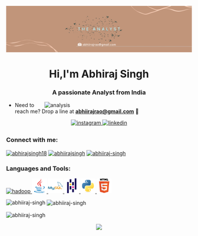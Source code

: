 ![logo](https://github.com/abhiiraj-singh/abhiiraj-singh/blob/main/Abhiraj%20Singh.png)
<h1 align="center">Hi,I'm Abhiraj Singh</h1>
<h3 align="center">A passionate Analyst from India</h3>
<img align="right" alt="analysis" width="400" src="https://images.hive.blog/0x0/https://cdn.dribbble.com/users/720555/screenshots/4029449/desk.gif">

- Need to reach me? Drop a line at **abhiirajrao@gmail.com** 📧

<div align="center">
<a href="https://instagram.com/abhiiraj_yadav" target="_blank">
<img src=https://img.shields.io/badge/instagram-%23000000.svg?&style=for-the-badge&logo=instagram&logoColor=white alt=instagram style="margin-bottom: 5px;" />
</a>
<a href="https://linkedin.com/in/abhiraj-singh2002" target="_blank">
<img src=https://img.shields.io/badge/linkedin-%231E77B5.svg?&style=for-the-badge&logo=linkedin&logoColor=white alt=linkedin style="margin-bottom: 5px;" />
</a>  
</div> 
<h3 align="left">Connect with me:</h3>
<p align="left">
<a href="https://kaggle.com/abhirajsingh18" target="blank"><img align="center" src="https://raw.githubusercontent.com/rahuldkjain/github-profile-readme-generator/master/src/images/icons/Social/kaggle.svg" alt="abhirajsingh18" height="30" width="40" /></a>
<a href="https://www.hackerrank.com/abhiirajsingh" target="blank"><img align="center" src="https://raw.githubusercontent.com/rahuldkjain/github-profile-readme-generator/master/src/images/icons/Social/hackerrank.svg" alt="abhiirajsingh" height="30" width="40" /></a>
<a href="https://www.leetcode.com/abhiiraj-singh" target="blank"><img align="center" src="https://raw.githubusercontent.com/rahuldkjain/github-profile-readme-generator/master/src/images/icons/Social/leet-code.svg" alt="abhiiraj-singh" height="30" width="40" /></a>
</p>

<h3 align="left">Languages and Tools:</h3>
<p align="left"> <a href="https://hadoop.apache.org/" target="_blank" rel="noreferrer"> <img src="https://www.vectorlogo.zone/logos/apache_hadoop/apache_hadoop-icon.svg" alt="hadoop" width="40" height="40"/> </a> <a href="https://www.java.com" target="_blank" rel="noreferrer"> <img src="https://raw.githubusercontent.com/devicons/devicon/master/icons/java/java-original.svg" alt="java" width="40" height="40"/> </a> <a href="https://www.mysql.com/" target="_blank" rel="noreferrer"> <img src="https://raw.githubusercontent.com/devicons/devicon/master/icons/mysql/mysql-original-wordmark.svg" alt="mysql" width="40" height="40"/> </a> <a href="https://pandas.pydata.org/" target="_blank" rel="noreferrer"> <img src="https://raw.githubusercontent.com/devicons/devicon/2ae2a900d2f041da66e950e4d48052658d850630/icons/pandas/pandas-original.svg" alt="pandas" width="40" height="40"/> </a> <a href="https://www.python.org" target="_blank" rel="noreferrer"> <img src="https://raw.githubusercontent.com/devicons/devicon/master/icons/python/python-original.svg" alt="python" width="40" height="40"/> </a> <a href="https://www.w3.org/html/" target="_blank" rel="noreferrer"> <img src="https://raw.githubusercontent.com/devicons/devicon/master/icons/html5/html5-original-wordmark.svg" alt="html5" width="40" height="40"/> </a> </p>



<p><img align="left" src="https://github-readme-stats.vercel.app/api/top-langs?username=abhiiraj-singh&show_icons=true&locale=en&layout=compact" alt="abhiiraj-singh" /></p>

<p>&nbsp;<img align="center" src="https://github-readme-stats.vercel.app/api?username=abhiiraj-singh&show_icons=true&locale=en" alt="abhiiraj-singh" /></p>

<p><img align="center" src="https://github-readme-streak-stats.herokuapp.com/?user=abhiiraj-singh&" alt="abhiiraj-singh" /></p> 
  
<div align="center">
<img src="https://komarev.com/ghpvc/?username=abhiiraj-singh&&style=flat-square" align="center" />
</div>  
